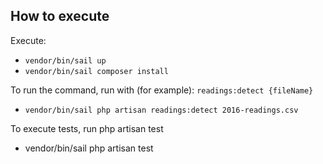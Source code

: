 ## How to execute
Execute:
- `vendor/bin/sail up`
- `vendor/bin/sail composer install`

To run the command, run with (for example): `readings:detect {fileName}`
- `vendor/bin/sail php artisan readings:detect 2016-readings.csv`

To execute tests, run php artisan test
- vendor/bin/sail php artisan test
